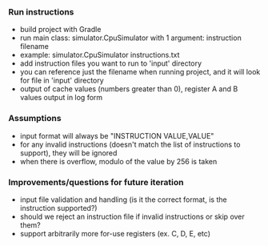 ### Run instructions

- build project with Gradle
- run main class: simulator.CpuSimulator with 1 argument: instruction filename
- example: simulator.CpuSimulator instructions.txt
- add instruction files you want to run to 'input' directory
- you can reference just the filename when running project, and it will look for file in 'input' directory
- output of cache values (numbers greater than 0), register A and B values output in log form

### Assumptions

- input format will always be "INSTRUCTION VALUE,VALUE"
- for any invalid instructions (doesn't match the list of instructions to support), they will be ignored
- when there is overflow, modulo of the value by 256 is taken

### Improvements/questions for future iteration

- input file validation and handling (is it the correct format, is the instruction supported?)
- should we reject an instruction file if invalid instructions or skip over them?
- support arbitrarily more for-use registers (ex. C, D, E, etc)